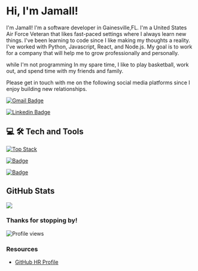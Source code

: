 # Hi, I'm Jamall!

I'm Jamall! I'm a software developer in Gainesville,FL. I'm a United States Air Force Veteran that likes fast-paced settings where I always learn new things. I've been learning to code since I like making my thoughts a reality. I've worked with Python, Javascript, React, and Node.js. My goal is to work for a company that will help me to grow professionally and personally.

while I'm not programming In my spare time, I like to play basketball, work out, and spend time with my friends and family.

Please get in touch with me on the following social media platforms since I enjoy building new relationships.

[![Gmail Badge](https://img.shields.io/badge/Gmail-D14836?style=flatt-square&logo=gmail&logoColor=white)](mailto:mimsjamall79@gmail.com)

[![Linkedin Badge](https://img.shields.io/badge/-LinkedIn-0e76a8?style=flat-square&logo=Linkedin&logoColor=white)](https://www.linkedin.com/in/jamall-malik/)

## 💻 🛠️ Tech and Tools

[![Top Stack](https://widget.realdeveloper.pro/api/top?stack=JavaScript,Python,git)](https://github.com/JamallM1)

[![Badge](https://widget.realdeveloper.pro/api/badge?title=Languages%20and%20Framework&badges=Python,JavaScript,React,HTML,CSS,Markdown)](https://github.com/JamallM1)

[![Badge](https://widget.realdeveloper.pro/api/badge?title=Databases%20and%20Tools&badges=VSCode,Pycharm,Kaggle,GitHub,Heroku,Netlify,MongoDB,Mongoose)](https://github.com/JamallM1)


 
 ## GitHub Stats
<img align="center" src="https://github-readme-stats.vercel.app/api?username=JamallM1&show_icons=true&theme= tokyonight" />
</a>

### Thanks for stopping by!

![Profile views](https://gpvc.arturio.dev/JamallM1)

### Resources

- [GitHub HR Profile](https://githubprofile.com/)